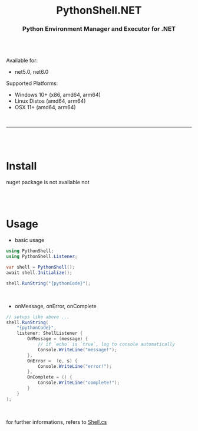 <h1 align="center">
    <br />
    PythonShell.NET
</h1>
<h3 align="center">
    Python Environment Manager and Executor for .NET
    <br />
    <br />
</h3>
<br />

Available for:
- net5.0, net6.0


Supported Platforms:
- Windows 10+ (x86, amd64, arm64)
- Linux Distos (amd64, arm64)
- OSX 11+ (amd64, arm64)

<br />
<hr>
<br />
<br />

# Install
nuget package is not available not

<br /><br />

# Usage
- basic usage
```c#
using PythonShell;
using PythonShell.Listener;

var shell = PythonShell();
await shell.Initialize();

shell.RunString("{pythonCode}");
```

<br />

- onMessage, onError, onComplete
```c#
// setups like above ...
shell.RunString(
    "{pythonCode}",
    listener: ShellListener {
        OnMessage = (message) {
            // if `echo` is `true`, log to console automatically
            Console.WriteLine("message!");
        },
        OnError =  (e, s) {
            Console.WriteLine("error!");
        },
        OnComplete = () {
            Console.WriteLine("complete!");
        }
    }
);
```

<br />

for further informations, refers to [Shell.cs](https://github.com/eseunghwan/PythonShell.NET/blob/master/Source/src/Shell.cs)
